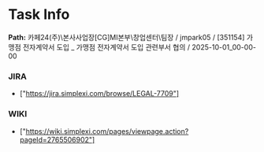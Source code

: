 # Task Info

**Path:** 카페24(주)\본사사업장\[CG]MI본부\창업센터\팀장 / jmpark05 / [351154] 가맹점 전자계약서 도입 _ 가맹점 전자계약서 도입 관련부서 협의 / 2025-10-01_00-00-00

### JIRA
- ["https://jira.simplexi.com/browse/LEGAL-7709"]

### WIKI
- ["https://wiki.simplexi.com/pages/viewpage.action?pageId=2765506902"]


